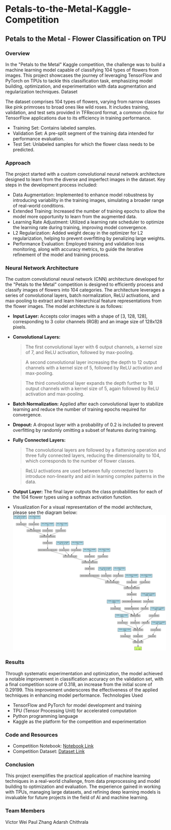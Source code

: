 # Petals-to-the-Metal-Kaggle-Competition

## Petals to the Metal - Flower Classification on TPU
### **Overview**

In the "Petals to the Metal" Kaggle competition, the challenge was to build a machine learning model capable of classifying 104 types of flowers from images. This project showcases the journey of leveraging TensorFlow and PyTorch on TPUs to tackle this classification task, emphasizing model building, optimization, and experimentation with data augmentation and regularization techniques.
Dataset

The dataset comprises 104 types of flowers, varying from narrow classes like pink primroses to broad ones like wild roses. It includes training, validation, and test sets provided in TFRecord format, a common choice for TensorFlow applications due to its efficiency in training performance.

* Training Set: Contains labeled samples.
* Validation Set: A pre-split segment of the training data intended for performance evaluation.
* Test Set: Unlabeled samples for which the flower class needs to be predicted.

### **Approach**

The project started with a custom convolutional neural network architecture designed to learn from the diverse and imperfect images in the dataset. Key steps in the development process included:

* Data Augmentation: Implemented to enhance model robustness by introducing variability in the training images, simulating a broader range of real-world conditions.
* Extended Training: Increased the number of training epochs to allow the model more opportunity to learn from the augmented data.
* Learning Rate Adjustment: Utilized a learning rate scheduler to optimize the learning rate during training, improving model convergence.
* L2 Regularization: Added weight decay in the optimizer for L2 regularization, helping to prevent overfitting by penalizing large weights.
* Performance Evaluation: Employed training and validation loss monitoring, along with accuracy metrics, to guide the iterative refinement of the model and training process.

### **Neural Network Architecture**

The custom convolutional neural network (CNN) architecture developed for the "Petals to the Metal" competition is designed to efficiently process and classify images of flowers into 104 categories. The architecture leverages a series of convolutional layers, batch normalization, ReLU activations, and max-pooling to extract and learn hierarchical feature representations from the flower images. The model architecture is as follows:

* **Input Layer:** Accepts color images with a shape of [3, 128, 128], corresponding to 3 color channels (RGB) and an image size of 128x128 pixels.

* **Convolutional Layers:**
  > The first convolutional layer with 6 output channels, a kernel size of 7, and ReLU activation, followed by max-pooling.
  
  > A second convolutional layer increasing the depth to 12 output channels with a kernel size of 5, followed by ReLU activation and max-pooling.
  
  > The third convolutional layer expands the depth further to 18 output channels with a kernel size of 5, again followed by ReLU activation and max-pooling.

* **Batch Normalization:** Applied after each convolutional layer to stabilize learning and reduce the number of training epochs required for convergence.

* **Dropout:** A dropout layer with a probability of 0.2 is included to prevent overfitting by randomly omitting a subset of features during training.

* **Fully Connected Layers:**
  > The convolutional layers are followed by a flattening operation and three fully connected layers, reducing the dimensionality to 104, which corresponds to the number of flower classes.

  > ReLU activations are used between fully connected layers to introduce non-linearity and aid in learning complex patterns in the data.

* **Output Layer:** The final layer outputs the class probabilities for each of the 104 flower types using a softmax activation function.

* Visualization
For a visual representation of the model architecture, please see the diagram below:
![Model Visualization](model_visualization.png) 



### **Results**

Through systematic experimentation and optimization, the model achieved a notable improvement in classification accuracy on the validation set, with a final competition score of 0.318, an increase from the initial score of 0.29199. This improvement underscores the effectiveness of the applied techniques in enhancing model performance.
Technologies Used

* TensorFlow and PyTorch for model development and training
* TPU (Tensor Processing Unit) for accelerated computation
* Python programming language
* Kaggle as the platform for the competition and experimentation

### **Code and Resources**

* Competition Notebook: [Notebook Link](https://www.kaggle.com/code/paulzhang15/petals-to-the-metal-3-21)
* Competition Dataset: [Dataset Link](https://www.kaggle.com/competitions/tpu-getting-started/data)

### **Conclusion**

This project exemplifies the practical application of machine learning techniques in a real-world challenge, from data preprocessing and model building to optimization and evaluation. The experience gained in working with TPUs, managing large datasets, and refining deep learning models is invaluable for future projects in the field of AI and machine learning.

### **Team Members**
Victor Wei
Paul Zhang
Adarsh Chithrala
